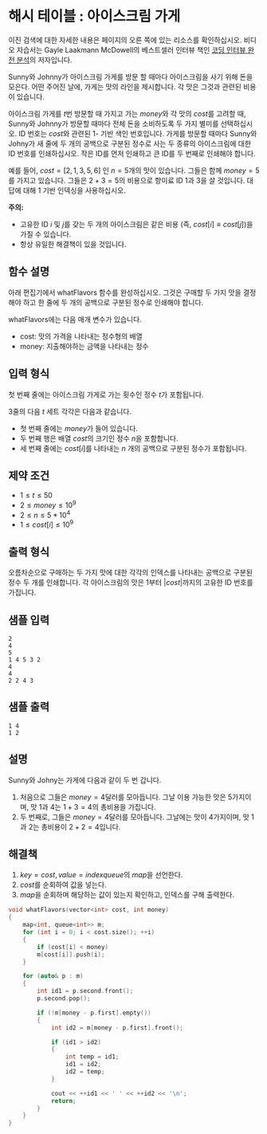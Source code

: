 # 해시 테이블 : 아이스크림 가게

이진 검색에 대한 자세한 내용은 페이지의 오른 쪽에 있는 리소스를 확인하십시오. 비디오 자습서는 Gayle Laakmann McDowell의 베스트셀러 인터뷰 책인 [코딩 인터뷰 완전 분석](https://www.kyobobook.co.kr/product/detailViewKor.laf?mallGb=KOR&ejkGb=KOR&barcode=9788966263080)의 저자입니다.

Sunny와 Johnny가 아이스크림 가게를 방문 할 때마다 아이스크림을 사기 위해 돈을 모은다. 어떤 주어진 날에, 가게는 맛의 라인을 제시합니다. 각 맛은 그것과 관련된 비용이 있습니다.

아이스크림 가게를 $t$번 방문할 때 가지고 가는 $money$와 각 맛의 $cost$를 고려할 때, Sunny와 Johnny가 방문할 때마다 전체 돈을 소비하도록 두 가지 별미를 선택하십시오. ID 번호는 $cost$와 관련된 1- 기반 색인 번호입니다. 가게를 방문할 때마다 Sunny와 Johny가 새 줄에 두 개의 공백으로 구분된 정수로 사는 두 종류의 아이스크림에 대한 ID 번호를 인쇄하십시오. 작은 ID를 먼저 인쇄하고 큰 ID를 두 번째로 인쇄해야 합니다.

예를 들어, $cost = [2, 1, 3, 5, 6]$ 인 $n = 5$개의 맛이 있습니다. 그들은 함께 $money = 5$를 가지고 있습니다. 그들은 $2 + 3 = 5$의 비용으로 향미료 ID $1$과 $3$을 살 것입니다. 대답에 대해 $1$ 기반 인덱싱을 사용하십시오.

**주의:**

* 고유한 ID $i$ 및 $j$를 갖는 두 개의 아이스크림은 같은 비용 (즉, $cost[i] ≡ cost[j]$)을 가질 수 있습니다.
* 항상 유일한 해결책이 있을 것입니다.

## 함수 설명

아래 편집기에서 whatFlavors 함수를 완성하십시오. 그것은 구매할 두 가지 맛을 결정해야 하고 한 줄에 두 개의 공백으로 구분된 정수로 인쇄해야 합니다.

whatFlavors에는 다음 매개 변수가 있습니다.

* cost: 맛의 가격을 나타내는 정수형의 배열
* money: 지출해야하는 금액을 나타내는 정수

## 입력 형식

첫 번째 줄에는 아이스크림 가게로 가는 횟수인 정수 $t$가 포함됩니다.

$3$줄의 다음 $t$ 세트 각각은 다음과 같습니다.

* 첫 번째 줄에는 $money$가 들어 있습니다.
* 두 번째 행은 배열 $cost$의 크기인 정수 $n$을 포함합니다.
* 세 번째 줄에는 $cost[i]$를 나타내는 $n$ 개의 공백으로 구분된 정수가 포함됩니다.

## 제약 조건

* $1 ≤ t ≤ 50$
* $2 ≤ money ≤ 10^9$
* $2 ≤ n ≤ 5 * 10^4$
* $1 ≤ cost[i] ≤ 10^9$

## 출력 형식

오름차순으로 구매하는 두 가지 맛에 대한 각각의 인덱스를 나타내는 공백으로 구분된 정수 두 개를 인쇄합니다. 각 아이스크림의 맛은 $1$부터 $|cost|$까지의 고유한 ID 번호를 가집니다.

## 샘플 입력

```text
2
4
5
1 4 5 3 2
4
4
2 2 4 3
```

## 샘플 출력

```text
1 4
1 2
```

## 설명

Sunny와 Johny는 가게에 다음과 같이 두 번 갑니다.

1. 처음으로 그들은 $money = 4$달러를 모아듭니다. 그날 이용 가능한 맛은 5가지이며, 맛 $1$과 $4$는 $1 + 3 = 4$의 총비용을 가집니다.
2. 두 번째로, 그들은 $money = 4$달러를 모아듭니다. 그날에는 맛이 4가지이며, 맛 $1$과 $2$는 총비용이 $2 + 2 = 4$입니다.

## 해결책

1. $key = cost, value = index queue$의 $map$을 선언한다.
2. $cost$를 순회하여 값을 넣는다.
3. $map$을 순회하며 해당하는 값이 있는지 확인하고, 인덱스를 구해 출력한다.

```c++
void whatFlavors(vector<int> cost, int money)
{
    map<int, queue<int>> m;
    for (int i = 0; i < cost.size(); ++i)
    {
        if (cost[i] < money)
        m[cost[i]].push(i);
    }

    for (auto& p : m)
    {
        int id1 = p.second.front();
        p.second.pop();

        if (!m[money - p.first].empty())
        {
            int id2 = m[money - p.first].front();

            if (id1 > id2)
            {
                int temp = id1;
                id1 = id2;
                id2 = temp;
            }

            cout << ++id1 << ' ' << ++id2 << '\n';
            return;
        }
    }
}
```